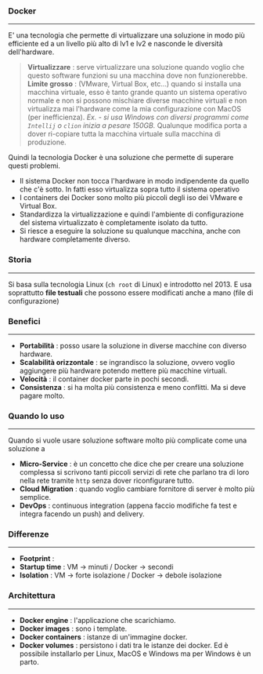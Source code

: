 ### Docker
---
E' una tecnologia che permette di virtualizzare una soluzione in modo più efficiente ed a un livello più alto di lv1 e lv2 e nasconde le diversità dell'hardware.

> **Virtualizzare** : serve virtualizzare una soluzione quando voglio che questo software funzioni su una macchina dove non funzionerebbe.
   **Limite grosso** : (VMware, Virtual Box, etc...) quando si installa una macchina virtuale, esso è tanto grande quanto un sistema operativo normale e non si possono mischiare diverse macchine virtuali e non virtualizza mai l'hardware come la mia configurazione con MacOS (per inefficienza). *Ex. - si usa Windows con diversi programmi come `Intellij` o `clion` inizia a pesare 150GB.* Qualunque modifica porta a dover ri-copiare tutta la macchina virtuale sulla macchina di produzione.

Quindi la tecnologia Docker è una soluzione che permette di superare questi problemi. 
- Il sistema Docker non tocca l'hardware in modo indipendente da quello che c'è sotto. In fatti esso virtualizza sopra tutto il sistema operativo
- I containers dei Docker sono molto più piccoli degli iso dei VMware e Virtual Box.
- Standardizza la virtualizzazione e quindi l'ambiente di configurazione del sistema virtualizzato è completamente isolato da tutto.
- Si riesce a eseguire la soluzione su qualunque macchina, anche con hardware completamente diverso.
### Storia
---
Si basa sulla tecnologia Linux (`ch root` di Linux) e introdotto nel 2013. E usa soprattutto **file testuali** che possono essere modificati anche a mano (file di configurazione)
### Benefici
---
- **Portabilità** : posso usare la soluzione in diverse macchine con diverso hardware.
- **Scalabilità orizzontale** : se ingrandisco la soluzione, ovvero voglio aggiungere più hardware potendo mettere più macchine virtuali.
- **Velocità** : il container docker parte in pochi secondi.
- **Consistenza** : si ha molta più consistenza e meno conflitti.
Ma si deve pagare molto.
### Quando lo uso
---
Quando si vuole usare soluzione software molto più complicate come una soluzione a 
- **Micro-Service** : è un concetto che dice che per creare una soluzione complessa si scrivono tanti piccoli servizi di rete che parlano tra di loro nella rete tramite `http` senza dover riconfigurare tutto.
- **Cloud Migration** : quando voglio cambiare fornitore di server è molto più semplice.
- **DevOps** : continuous integration (appena faccio modifiche fa test e integra facendo un push) and delivery.
### Differenze 
---
- **Footprint** : 
- **Startup time** : VM $\to$ minuti / Docker $\to$ secondi
- **Isolation** : VM $\to$ forte isolazione / Docker $\to$ debole isolazione 
### Architettura
---
- **Docker engine** : l'applicazione che scarichiamo.
- **Docker images** : sono i template.
- **Docker containers** : istanze di un'immagine docker.
- **Docker volumes** : persistono i dati tra le istanze dei docker.
Ed è possibile installarlo per Linux, MacOS e Windows ma per Windows è un parto.
